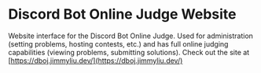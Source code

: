 # Discord Bot Online Judge Website
Website interface for the Discord Bot Online Judge. Used for administration (setting problems, hosting contests, etc.) and has full online judging capabilities (viewing problems, submitting solutions).
Check out the site at [https://dboj.jimmyliu.dev/](https://dboj.jimmyliu.dev/)
